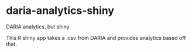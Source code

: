 # daria-analytics-shiny
DARIA analytics, but shiny

This R shiny app takes a .csv from DARIA and provides analytics based off that.
